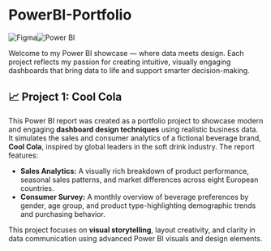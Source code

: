# PowerBI-Portfolio
![Figma](https://github.com/user-attachments/assets/92b454f5-d71b-4bb9-89af-37cc008397fb)![Power BI](https://github.com/user-attachments/assets/9340983c-b22d-4be9-a9a6-c9c80b5005b2)
<p>Welcome to my Power BI showcase — where data meets design. Each project reflects my passion for creating intuitive, visually engaging dashboards that bring data to life and support smarter decision-making.</p>

  <h2>📈 Project 1: Cool Cola </h2>
  <p>This Power BI report was created as a portfolio project to showcase modern and engaging <strong>dashboard design techniques</strong> using realistic business data. It simulates the sales and consumer analytics of a fictional beverage brand, <strong>Cool Cola</strong>, inspired by global leaders in the soft drink industry. The report features:</p>

  <ul>
    <li><strong>Sales Analytics:</strong>
      A visually rich breakdown of product performance, seasonal sales patterns, and market differences across eight European countries.</li>
    <li><strong>Consumer Survey:</strong>
      A monthly overview of beverage preferences by gender, age group, and product type-highlighting demographic trends and purchasing behavior.</li>
  </ul>

  <p>This project focuses on <strong>visual storytelling</strong>, layout creativity, and clarity in data communication using advanced Power BI visuals and design elements.</p>
</section>

